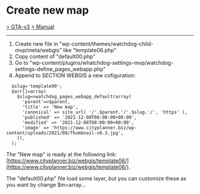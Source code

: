 # Create new map

[> GTA-v3](../README.md) [> Manual](README.md)
* * *

1. Create new file in "wp-content/themes/watchdog-child-mvp/meta/webgis" like "template06.php"
2. Copy content of "default00.php"
3. Go to "wp-content/plugins/whatchdog-settings-mvp/watchdog-settings-define\_pages\_webapp.php"
4. Append to SECTION WEBGIS a new cofiguration:

```
  $slug='template99';
  $arr[]=array(
    $slug=>watchdog_pages_webapp_default(array(
      'parent'=>$parent,
      'title' => 'New map',
      'canonical' => site_url( '/'.$parent.'/'.$slug.'/', 'https' ),
      'published' => '2021-12-08T08:00:00+00:00',
      'modified' => '2021-12-08T08:00:00+00:00',
      'image' => 'https://www.cityplanner.biz/wp-content/uploads/2021/08/Thumbnail-v0.3.jpg',
    )),
  ); 
```

The "New map" is ready at the following link: [https://www.cityplanner.biz/webgis/template06/](https://www.cityplanner.biz/webgis/template06/).

The "default00.php" file load some layer, but you can customize these as you want by change $m=array...
